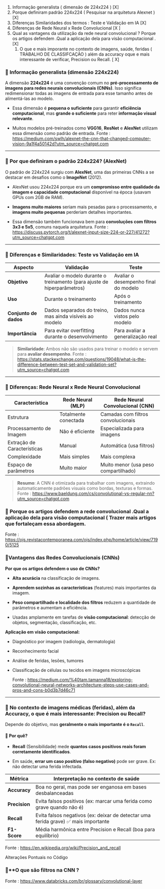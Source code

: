 1. Informação generalista ( dimensão de 224x224 ) [X]
2. Porque definiram padrão 224x224  ( Pesquisar na arquitetura Alexnet ) [X]
3. Diferenças Similaridades dos termos : Teste e Validação em IA [X] 
4. Diferenças de Rede Neural x Rede Convolucional  [X ] 
5. Qual as vantagens da utilização da rede neural convolucional ? Porque os artigos defendem .Qual a aplicação dela para visão computacional . [X] 
	1. O que e mais imporante no contexto de imagens, saúde, feridas ( TRABALHO DE CLASSIFCAÇÃO ) além da accuracy oque e mais interessante de verificar, Precision ou Recall. [ X] 


###  📌 **Informação generalista (dimensão 224x224)**

A dimensão **224x224** é uma convenção comum no **pré-processamento de imagens para redes neurais convolucionais (CNNs)**. Isso significa redimensionar todas as imagens de entrada para esse tamanho antes de alimentá-las ao modelo.

- Essa dimensão é **pequena o suficiente** para garantir **eficiência computacional**, mas **grande o suficiente** para reter **informação visual relevante**.
    
- Muitos modelos pré-treinados como **VGG16**, **ResNet** e **AlexNet** utilizam essa dimensão como padrão de entrada.
    Fonte : https://medium.com/swlh/alexnet-the-cnn-that-changed-computer-vision-9a1f4a50142d?utm_source=chatgpt.com

---

### 📌 **Por que definiram o padrão 224x224? (AlexNet)**

O padrão de 224x224 surgiu com **AlexNet**, uma das primeiras CNNs a se destacar em desafios como o **ImageNet** (2012).

- AlexNet usou 224x224 porque era um **compromisso entre qualidade da imagem e capacidade computacional** disponível na época (usavam GPUs com 2GB de RAM).
    
- **Imagens muito maiores** seriam mais pesadas para o processamento, e **imagens muito pequenas** perderiam detalhes importantes.
    
- Essa dimensão também funcionava bem para **convoluções com filtros 3x3 e 5x5**, comuns naquela arquitetura.
    Fonte : https://discuss.pytorch.org/t/alexnet-input-size-224-or-227/41272?utm_source=chatgpt.com

---

### 📌 **Diferenças e Similaridades: Teste vs Validação em IA**

|Aspecto|Validação|Teste|
|---|---|---|
|**Objetivo**|Avaliar o modelo durante o treinamento (para ajuste de hiperparâmetros)|Avaliar o desempenho final do modelo|
|**Uso**|Durante o treinamento|Após o treinamento|
|**Conjunto de dados**|Dados separados do treino, mas ainda visíveis ao modelo|Dados nunca vistos pelo modelo|
|**Importância**|Para evitar overfitting durante o desenvolvimento|Para avaliar a generalização real|

> **Similaridade**: Ambos não são usados para treinar o modelo e servem para **avaliar desempenho**.
> Fonte :  https://stats.stackexchange.com/questions/19048/what-is-the-difference-between-test-set-and-validation-set?utm_source=chatgpt.com
---

### 📌 **Diferenças: Rede Neural x Rede Neural Convolucional**

| Característica              | Rede Neural (MLP)    | Rede Neural Convolucional (CNN)      |
| --------------------------- | -------------------- | ------------------------------------ |
| Estrutura                   | Totalmente conectada | Camadas com filtros convolucionais   |
| Processamento de Imagem     | Não é eficiente      | Especializada para imagens           |
| Extração de Características | Manual               | Automática (usa filtros)             |
| Complexidade                | Mais simples         | Mais complexa                        |
| Espaço de parâmetros        | Muito maior          | Muito menor (usa peso compartilhado) |

> **Resumo**: A CNN é otimizada para trabalhar com imagens, extraindo automaticamente padrões visuais como bordas, texturas e formas.
Fonte : https://www.baeldung.com/cs/convolutional-vs-regular-nn?utm_source=chatgpt.com


### 📌 **Porque os artigos defendem a rede convolucional .Qual a aplicação dela para visão computacional ( Trazer mais artigos que fortaleçam essa abordagem.**

Fonte : https://ojs.revistacontemporanea.com/ojs/index.php/home/article/view/7190/5125

### 📌**Vantagens das Redes Convolucionais (CNNs)**

**Por que os artigos defendem o uso de CNNs?**

- **Alta acurácia** na classificação de imagens.
    
- **Aprendem sozinhas as características** (features) mais importantes da imagem.
    
- **Peso compartilhado e localidade dos filtros** reduzem a quantidade de parâmetros e aumentam a eficiência.
    
- Usadas amplamente em tarefas de **visão computacional**: detecção de objetos, segmentação, classificação, etc.
    

**Aplicação em visão computacional:**

- Diagnóstico por imagem (radiologia, dermatologia)
    
- Reconhecimento facial
    
- Análise de feridas, lesões, tumores
    
- Classificação de células ou tecidos em imagens microscópicas
    

	Fonte : https://medium.com/%40tam.tamanna18/exploring-convolutional-neural-networks-architecture-steps-use-cases-and-pros-and-cons-b0d3b7d46c71

---

### 📌 **No contexto de imagens médicas (feridas), além da Accuracy, o que é mais interessante: Precision ou Recall?**

Depende do objetivo, mas **geralmente o mais importante é o `Recall`**.

#### 🧠 Por quê?

- **Recall** (Sensibilidade) mede **quantos casos positivos reais foram corretamente identificados**.
    
- Em saúde, **errar um caso positivo (falso negativo)** pode ser grave. Ex: não detectar uma ferida infectada.
    

| Métrica       | Interpretação no contexto de saúde                                                 |
| ------------- | ---------------------------------------------------------------------------------- |
| **Accuracy**  | Boa no geral, mas pode ser enganosa em bases desbalanceadas                        |
| **Precision** | Evita falsos positivos (ex: marcar uma ferida como grave quando não é)             |
| **Recall**    | Evita falsos negativos (ex: deixar de detectar uma ferida grave) ✅ mais importante |
| **F1-Score**  | Média harmônica entre Precision e Recall (boa para equilíbrio)                     |

Fonte : https://en.wikipedia.org/wiki/Precision_and_recall

Alterações Pontuais no Código 


### 📌**O que são filtros na CNN ? 


Fonte : https://www.databricks.com/br/glossary/convolutional-layer 